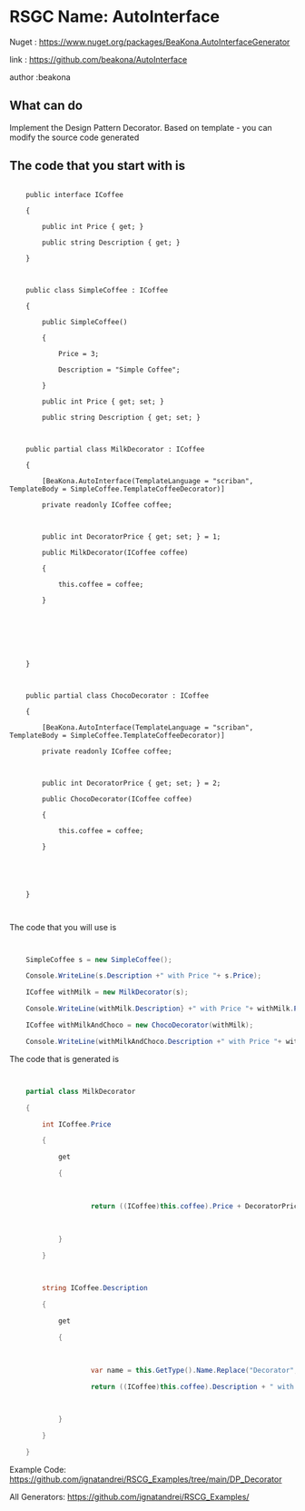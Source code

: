 # RSGC Name: AutoInterface

Nuget :
    https://www.nuget.org/packages/BeaKona.AutoInterfaceGenerator


link : https://github.com/beakona/AutoInterface 


author :beakona


## What can do

Implement the Design Pattern Decorator. Based on template - you can modify the source code generated

## The code that you start with is 

```

    public interface ICoffee                                                                                               

    {

        public int Price { get; }

        public string Description { get; }

    }

    

    public class SimpleCoffee : ICoffee

    {

        public SimpleCoffee()

        {

            Price = 3;

            Description = "Simple Coffee";

        }

        public int Price { get; set; }

        public string Description { get; set; }

    

    public partial class MilkDecorator : ICoffee

    {

        [BeaKona.AutoInterface(TemplateLanguage = "scriban", TemplateBody = SimpleCoffee.TemplateCoffeeDecorator)]

        private readonly ICoffee coffee;

    

        public int DecoratorPrice { get; set; } = 1;

        public MilkDecorator(ICoffee coffee)

        {

            this.coffee = coffee;

        }

    

    

    

    }

    

    public partial class ChocoDecorator : ICoffee

    {

        [BeaKona.AutoInterface(TemplateLanguage = "scriban", TemplateBody = SimpleCoffee.TemplateCoffeeDecorator)]

        private readonly ICoffee coffee;

    

        public int DecoratorPrice { get; set; } = 2;

        public ChocoDecorator(ICoffee coffee)

        {

            this.coffee = coffee;

        }

    

    

    }

    
```

The code that you will use is

```csharp


    SimpleCoffee s = new SimpleCoffee();

    Console.WriteLine(s.Description +" with Price "+ s.Price);

    ICoffee withMilk = new MilkDecorator(s);

    Console.WriteLine(withMilk.Description} +" with Price "+ withMilk.Price);

    ICoffee withMilkAndChoco = new ChocoDecorator(withMilk);

    Console.WriteLine(withMilkAndChoco.Description +" with Price "+ withMilkAndChoco.Price);

```

The code that is generated is
```csharp


    partial class MilkDecorator                                                        

    {

        int ICoffee.Price

        {

            get

            {

    

                    return ((ICoffee)this.coffee).Price + DecoratorPrice;

    

            }

        }

    

        string ICoffee.Description

        {

            get

            {

    

                    var name = this.GetType().Name.Replace("Decorator","");

                    return ((ICoffee)this.coffee).Description + " with " + name;

    

            }

        }

    }

```


Example Code: <a href="https://github.com/ignatandrei/RSCG_Examples/tree/main/DP_Decorator" rel="noopener" target="_blank">https://github.com/ignatandrei/RSCG_Examples/tree/main/DP_Decorator</a>

All Generators: <a href="https://github.com/ignatandrei/RSCG_Examples/">https://github.com/ignatandrei/RSCG_Examples/</a>